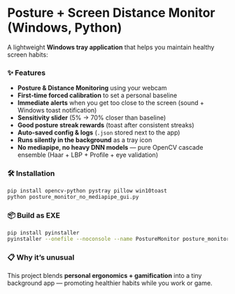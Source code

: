 # Posture + Screen Distance Monitor (Windows, Python)

A lightweight **Windows tray application** that helps you maintain healthy screen habits:

### ✨ Features
- **Posture & Distance Monitoring** using your webcam
- **First‑time forced calibration** to set a personal baseline
- **Immediate alerts** when you get too close to the screen (sound + Windows toast notification)
- **Sensitivity slider** (5% → 70% closer than baseline)
- **Good posture streak rewards** (toast after consistent streaks)
- **Auto‑saved config & logs** (`.json` stored next to the app)
- **Runs silently in the background** as a tray icon
- **No mediapipe, no heavy DNN models** — pure OpenCV cascade ensemble (Haar + LBP + Profile + eye validation)

### 🛠 Installation
```bash
pip install opencv-python pystray pillow win10toast
python posture_monitor_no_mediapipe_gui.py
```

### 📦 Build as EXE
```bash
pip install pyinstaller
pyinstaller --onefile --noconsole --name PostureMonitor posture_monitor_no_mediapipe_gui.py
```

### 📋 Why it’s unusual
This project blends **personal ergonomics + gamification** into a tiny background app — promoting healthier habits while you work or game.
